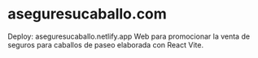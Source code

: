 # aseguresucaballo.com
Deploy: aseguresucaballo.netlify.app
Web para promocionar la venta de seguros para caballos de paseo elaborada con React Vite.
